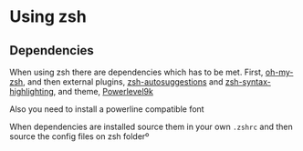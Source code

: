 # Using zsh

## Dependencies

When using zsh there are dependencies which has to be met. First, [oh-my-zsh][], and then external plugins, [zsh-autosuggestions][] and [zsh-syntax-highlighting][], and theme, [Powerlevel9k][]

Also you need to install a powerline compatible font

When dependencies are installed source them in your own `.zshrc` and then source the config files on zsh folderº

[oh-my-zsh]: https://github.com/robbyrussell/oh-my-zsh/
[zsh-autosuggestions]: https://github.com/zsh-users/zsh-syntax-highlighting/blob/master/INSTALL.md
[zsh-syntax-highlighting]: https://github.com/zsh-users/zsh-autosuggestions/blob/master/INSTALL.md
[Powerlevel9k]: https://github.com/bhilburn/powerlevel9k

